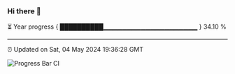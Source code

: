 ### Hi there 👋

⏳ Year progress { ██████████▁▁▁▁▁▁▁▁▁▁▁▁▁▁▁▁▁▁▁▁ } 34.10 %

---

⏰ Updated on Sat, 04 May 2024 19:36:28 GMT

![Progress Bar CI](https://github.com/IshwaranRudhara/GIT-ACTION/workflows/Progress%20Bar%20CI/badge.svg)
